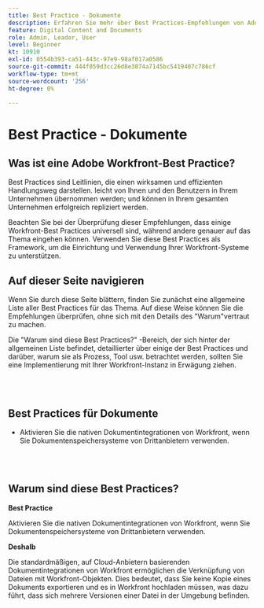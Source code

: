 ```yaml
---
title: Best Practice - Dokumente
description: Erfahren Sie mehr über Best Practices-Empfehlungen von Adobe Workfront-Experten zur Einrichtung, Verwaltung und Verwendung von Dokumenten in Workfront.
feature: Digital Content and Documents
role: Admin, Leader, User
level: Beginner
kt: 10910
exl-id: 0554b393-ca51-443c-97e9-98af017a0586
source-git-commit: 444f059d3cc26d8e3074a7145bc5419407c786cf
workflow-type: tm+mt
source-wordcount: '256'
ht-degree: 0%

---
```


# Best Practice - Dokumente

## Was ist eine Adobe Workfront-Best Practice?

Best Practices sind Leitlinien, die einen wirksamen und effizienten Handlungsweg darstellen. leicht von Ihnen und den Benutzern in Ihrem Unternehmen übernommen werden; und können in Ihrem gesamten Unternehmen erfolgreich repliziert werden.

Beachten Sie bei der Überprüfung dieser Empfehlungen, dass einige Workfront-Best Practices universell sind, während andere genauer auf das Thema eingehen können. Verwenden Sie diese Best Practices als Framework, um die Einrichtung und Verwendung Ihrer Workfront-Systeme zu unterstützen.

## Auf dieser Seite navigieren

Wenn Sie durch diese Seite blättern, finden Sie zunächst eine allgemeine Liste aller Best Practices für das Thema. Auf diese Weise können Sie die Empfehlungen überprüfen, ohne sich mit den Details des &quot;Warum&quot;vertraut zu machen.

Die &quot;Warum sind diese Best Practices?&quot; -Bereich, der sich hinter der allgemeinen Liste befindet, detaillierter über einige der Best Practices und darüber, warum sie als Prozess, Tool usw. betrachtet werden, sollten Sie eine Implementierung mit Ihrer Workfront-Instanz in Erwägung ziehen.

</br>
</br>

## Best Practices für Dokumente

* Aktivieren Sie die nativen Dokumentintegrationen von Workfront, wenn Sie Dokumentenspeichersysteme von Drittanbietern verwenden.

</br>
</br>

## Warum sind diese Best Practices?

**Best Practice**

Aktivieren Sie die nativen Dokumentintegrationen von Workfront, wenn Sie Dokumentenspeichersysteme von Drittanbietern verwenden.

**Deshalb**

Die standardmäßigen, auf Cloud-Anbietern basierenden Dokumentintegrationen von Workfront ermöglichen die Verknüpfung von Dateien mit Workfront-Objekten. Dies bedeutet, dass Sie keine Kopie eines Dokuments exportieren und es in Workfront hochladen müssen, was dazu führt, dass sich mehrere Versionen einer Datei in der Umgebung befinden.
